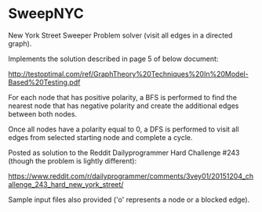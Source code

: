 # SweepNYC
New York Street Sweeper Problem solver (visit all edges in a directed graph).

Implements the solution described in page 5 of below document:

http://testoptimal.com/ref/GraphTheory%20Techniques%20In%20Model-Based%20Testing.pdf

For each node that has positive polarity, a BFS is performed to find the nearest node that has negative polarity and create the additional edges between both nodes.

Once all nodes have a polarity equal to 0, a DFS is performed to visit all edges from selected starting node and complete a cycle.

Posted as solution to the Reddit Dailyprogrammer Hard Challenge #243 (though the problem is lightly different):

https://www.reddit.com/r/dailyprogrammer/comments/3vey01/20151204_challenge_243_hard_new_york_street/

Sample input files also provided ('o' represents a node or a blocked edge).
